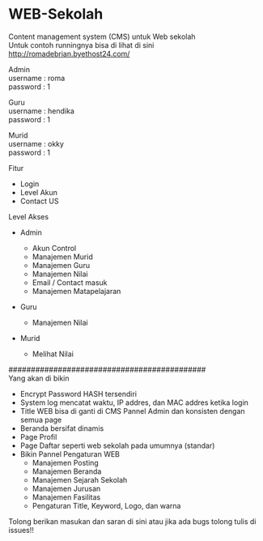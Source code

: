# WEB-Sekolah
 Content management system (CMS) untuk Web sekolah <br>
 Untuk contoh runningnya bisa di lihat di sini <br>
 http://romadebrian.byethost24.com/
 
Admin <br>
username	: roma <br>
password	: 1 

Guru <br>
username	: hendika <br>
password	: 1 <br>

Murid <br>
username	: okky <br>
password	: 1 <br>


 Fitur
 - Login
 - Level Akun
 - Contact US
 
 Level Akses
 - Admin
   + Akun Control
   + Manajemen Murid
   + Manajemen Guru
   + Manajemen Nilai
   + Email / Contact masuk  
   + Manajemen Matapelajaran
   
 - Guru
   + Manajemen Nilai
   
 - Murid
   + Melihat Nilai
   
############################################  
Yang akan di bikin
- Encrypt Password HASH tersendiri
- System log mencatat waktu, IP addres, dan MAC addres ketika login
- Title WEB bisa di ganti di CMS Pannel Admin dan konsisten dengan semua page
- Beranda bersifat dinamis
- Page Profil
- Page Daftar seperti web sekolah pada umumnya (standar)
- Bikin Pannel Pengaturan WEB
  + Manajemen Posting
  + Manajemen Beranda
  + Manajemen Sejarah Sekolah
  + Manajemen Jurusan
  + Manajemen Fasilitas
  + Pengaturan Title, Keyword, Logo, dan warna

Tolong berikan masukan dan saran di sini atau jika ada bugs tolong tulis di issues!!
